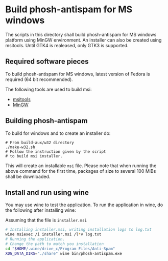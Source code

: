 # Build phosh-antispam for MS windows

The scripts in this directory shall build phosh-antispam
for MS windows platform using MinGW environment.  An
installer can also be created using msitools.
Until GTK4 is realeased, only GTK3 is supported.


## Required software pieces

To build phosh-antispam for MS windows, latest version
of Fedora is required (64 bit recommended).

The following tools are used to build msi:
* [msitools](https://wiki.gnome.org/msitools)
* [MinGW](http://www.mingw.org)


## Building phosh-antispam

To build for windows and to create an installer do:

```
# From build-aux/w32 directory
./make-w32.sh
# Follow the instruction given by the script
# to build msi installer.
```

This will create an installable `msi` file.  Please note that
when running the above command for the first time, packages of
size to several 100 MiBs shall be downloaded.


## Install and run using wine

You may use wine to test the application.  To run the application
in wine, do the following after installing wine:

Assuming that the file is `installer.msi`

```sh
# Installing installer.msi, writing installation logs to log.txt
wine msiexec /i installer.msi /l*v log.txt
# Running the application.
# Change the path to match you installation
cd "$HOME/.wine/drive_c/Program Files/Anti-Spam"
XDG_DATA_DIRS="./share" wine bin/phosh-antispam.exe
```
